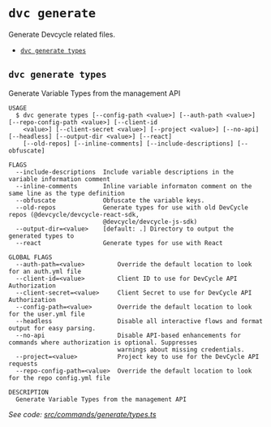 `dvc generate`
==============

Generate Devcycle related files.

* [`dvc generate types`](#dvc-generate-types)

## `dvc generate types`

Generate Variable Types from the management API

```
USAGE
  $ dvc generate types [--config-path <value>] [--auth-path <value>] [--repo-config-path <value>] [--client-id
    <value>] [--client-secret <value>] [--project <value>] [--no-api] [--headless] [--output-dir <value>] [--react]
    [--old-repos] [--inline-comments] [--include-descriptions] [--obfuscate]

FLAGS
  --include-descriptions  Include variable descriptions in the variable information comment
  --inline-comments       Inline variable informaton comment on the same line as the type definition
  --obfuscate             Obfuscate the variable keys.
  --old-repos             Generate types for use with old DevCycle repos (@devcycle/devcycle-react-sdk,
                          @devcycle/devcycle-js-sdk)
  --output-dir=<value>    [default: .] Directory to output the generated types to
  --react                 Generate types for use with React

GLOBAL FLAGS
  --auth-path=<value>         Override the default location to look for an auth.yml file
  --client-id=<value>         Client ID to use for DevCycle API Authorization
  --client-secret=<value>     Client Secret to use for DevCycle API Authorization
  --config-path=<value>       Override the default location to look for the user.yml file
  --headless                  Disable all interactive flows and format output for easy parsing.
  --no-api                    Disable API-based enhancements for commands where authorization is optional. Suppresses
                              warnings about missing credentials.
  --project=<value>           Project key to use for the DevCycle API requests
  --repo-config-path=<value>  Override the default location to look for the repo config.yml file

DESCRIPTION
  Generate Variable Types from the management API
```

_See code: [src/commands/generate/types.ts](https://github.com/DevCycleHQ/cli/blob/v5.15.0/src/commands/generate/types.ts)_
